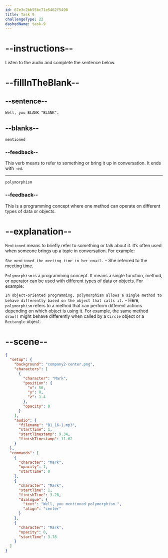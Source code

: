 ```yaml
---
id: 67e3c2bb55bc71e5462f5490
title: Task 9
challengeType: 22
dashedName: task-9
---
```


<!-- (Audio) Mark: Well, you mentioned "polymorphism". -->

# --instructions--

Listen to the audio and complete the sentence below.

# --fillInTheBlank--

## --sentence--

`Well, you BLANK "BLANK".`

## --blanks--

`mentioned`

### --feedback--

This verb means to refer to something or bring it up in conversation. It ends with `-ed`.

---

`polymorphism`

### --feedback--

This is a programming concept where one method can operate on different types of data or objects.

# --explanation--

`Mentioned` means to briefly refer to something or talk about it. It’s often used when someone brings up a topic in conversation. For example:

`She mentioned the meeting time in her email.` – She referred to the meeting time.

`Polymorphism` is a programming concept. It means a single function, method, or operator can be used with different types of data or objects. For example:

`In object-oriented programming, polymorphism allows a single method to behave differently based on the object that calls it.` - Here, `polymorphism` refers to a method that can perform different actions depending on which object is using it. For example, the same method `draw()` might behave differently when called by a `Circle` object or a `Rectangle` object.

# --scene--

```json
{
  "setup": {
    "background": "company2-center.png",
    "characters": [
      {
        "character": "Mark",
        "position": {
          "x": 50,
          "y": 0,
          "z": 1.4
        },
        "opacity": 0
      }
    ],
    "audio": {
      "filename": "B1_16-1.mp3",
      "startTime": 1,
      "startTimestamp": 9.34,
      "finishTimestamp": 11.62
    }
  },
  "commands": [
    {
      "character": "Mark",
      "opacity": 1,
      "startTime": 0
    },
    {
      "character": "Mark",
      "startTime": 1,
      "finishTime": 3.28,
      "dialogue": {
        "text": "Well, you mentioned polymorphism.",
        "align": "center"
      }
    },
    {
      "character": "Mark",
      "opacity": 0,
      "startTime": 3.78
    }
  ]
}
```
